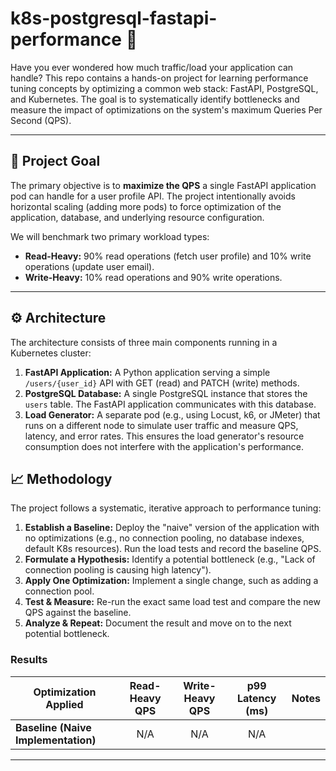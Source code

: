 # k8s-postgresql-fastapi-performance 🚀

Have you ever wondered how much traffic/load your application can handle? This repo contains a hands-on project for learning performance tuning concepts by optimizing a common web stack: FastAPI, PostgreSQL, and Kubernetes. The goal is to systematically identify bottlenecks and measure the impact of optimizations on the system's maximum Queries Per Second (QPS).

---

## 🎯 Project Goal

The primary objective is to **maximize the QPS** a single FastAPI application pod can handle for a user profile API. The project intentionally avoids horizontal scaling (adding more pods) to force optimization of the application, database, and underlying resource configuration.

We will benchmark two primary workload types:

- **Read-Heavy:** 90% read operations (fetch user profile) and 10% write operations (update user email).
- **Write-Heavy:** 10% read operations and 90% write operations.

---

## ⚙️ Architecture

The architecture consists of three main components running in a Kubernetes cluster:

1.  **FastAPI Application:** A Python application serving a simple `/users/{user_id}` API with GET (read) and PATCH (write) methods.
2.  **PostgreSQL Database:** A single PostgreSQL instance that stores the `users` table. The FastAPI application communicates with this database.
3.  **Load Generator:** A separate pod (e.g., using Locust, k6, or JMeter) that runs on a different node to simulate user traffic and measure QPS, latency, and error rates. This ensures the load generator's resource consumption does not interfere with the application's performance.

## 📈 Methodology

The project follows a systematic, iterative approach to performance tuning:

1.  **Establish a Baseline:** Deploy the "naive" version of the application with no optimizations (e.g., no connection pooling, no database indexes, default K8s resources). Run the load tests and record the baseline QPS.
2.  **Formulate a Hypothesis:** Identify a potential bottleneck (e.g., "Lack of connection pooling is causing high latency").
3.  **Apply One Optimization:** Implement a single change, such as adding a connection pool.
4.  **Test & Measure:** Re-run the exact same load test and compare the new QPS against the baseline.
5.  **Analyze & Repeat:** Document the result and move on to the next potential bottleneck.

### Results

| Optimization Applied                | Read-Heavy QPS | Write-Heavy QPS | p99 Latency (ms) | Notes |
| ----------------------------------- | :------------: | :-------------: | :--------------: | ----- |
| **Baseline (Naive Implementation)** |      N/A       |       N/A       |       N/A        |       |

---
